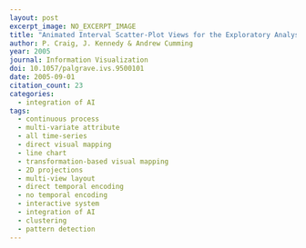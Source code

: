 ```yaml
---
layout: post
excerpt_image: NO_EXCERPT_IMAGE
title: "Animated Interval Scatter-Plot Views for the Exploratory Analysis of Large-Scale Microarray Time-Course Data"
author: P. Craig, J. Kennedy & Andrew Cumming
year: 2005
journal: Information Visualization
doi: 10.1057/palgrave.ivs.9500101
date: 2005-09-01
citation_count: 23
categories:
  - integration of AI
tags:
  - continuous process
  - multi-variate attribute
  - all time-series
  - direct visual mapping
  - line chart
  - transformation-based visual mapping
  - 2D projections
  - multi-view layout
  - direct temporal encoding
  - no temporal encoding
  - interactive system
  - integration of AI
  - clustering
  - pattern detection
---
```

